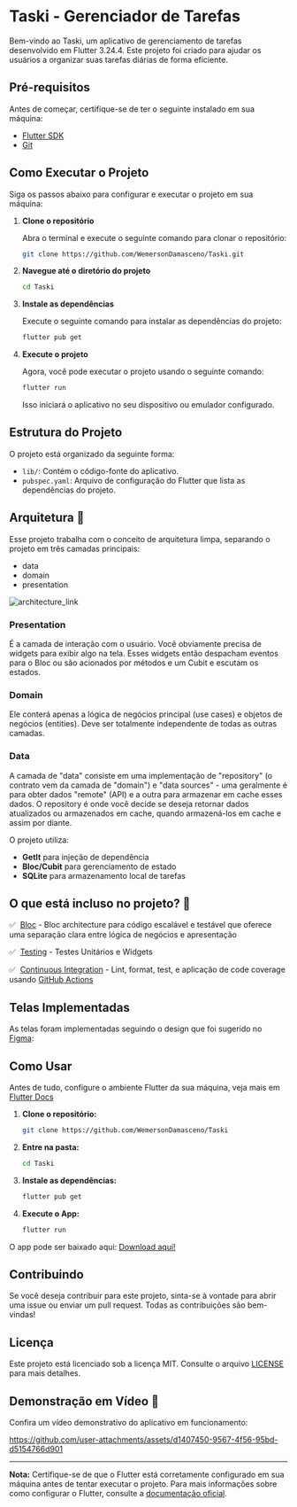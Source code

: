 # Taski - Gerenciador de Tarefas

Bem-vindo ao Taski, um aplicativo de gerenciamento de tarefas desenvolvido em Flutter 3.24.4. Este projeto foi criado para ajudar os usuários a organizar suas tarefas diárias de forma eficiente.

## Pré-requisitos

Antes de começar, certifique-se de ter o seguinte instalado em sua máquina:

- [Flutter SDK](https://flutter.dev/docs/get-started/install)
- [Git](https://git-scm.com/)

## Como Executar o Projeto

Siga os passos abaixo para configurar e executar o projeto em sua máquina:

1. **Clone o repositório**

   Abra o terminal e execute o seguinte comando para clonar o repositório:

   ```bash
   git clone https://github.com/WemersonDamasceno/Taski.git
   ```

2. **Navegue até o diretório do projeto**

   ```bash
   cd Taski
   ```

3. **Instale as dependências**

   Execute o seguinte comando para instalar as dependências do projeto:

   ```bash
   flutter pub get
   ```

4. **Execute o projeto**

   Agora, você pode executar o projeto usando o seguinte comando:

   ```bash
   flutter run
   ```

   Isso iniciará o aplicativo no seu dispositivo ou emulador configurado.

## Estrutura do Projeto

O projeto está organizado da seguinte forma:

- `lib/`: Contém o código-fonte do aplicativo.
- `pubspec.yaml`: Arquivo de configuração do Flutter que lista as dependências do projeto.

## Arquitetura 🚀

Esse projeto trabalha com o conceito de arquitetura limpa, separando o projeto em três camadas principais:

- data
- domain
- presentation

![architecture_link]

### Presentation

É a camada de interação com o usuário. Você obviamente precisa de widgets para exibir algo na tela. Esses widgets então despacham eventos para o Bloc ou são acionados por métodos e um Cubit e escutam os estados.

### Domain

Ele conterá apenas a lógica de negócios principal (use cases) e objetos de negócios (entities). Deve ser totalmente independente de todas as outras camadas.

### Data

A camada de "data" consiste em uma implementação de "repository" (o contrato vem da camada de "domain") e "data sources" - uma geralmente é para obter dados "remote" (API) e a outra para armazenar em cache esses dados. O repository é onde você decide se deseja retornar dados atualizados ou armazenados em cache, quando armazená-los em cache e assim por diante.

O projeto utiliza:
- **GetIt** para injeção de dependência
- **Bloc/Cubit** para gerenciamento de estado
- **SQLite** para armazenamento local de tarefas

## O que está incluso no projeto? 🌟

✅&nbsp; [Bloc][bloc_link] - Bloc architecture para código escalável e testável que oferece uma separação clara entre lógica de negócios e apresentação

✅&nbsp; [Testing][testing_link] - Testes Unitários e Widgets

✅&nbsp; [Continuous Integration][github_actions_link] - Lint, format, test, e aplicação de code coverage usando [GitHub Actions][github_actions_link]

[architecture_link]: https://raw.githubusercontent.com/ResoCoder/flutter-tdd-clean-architecture-course/master/architecture-proposal.png
[bloc_link]: https://bloclibrary.dev
[github_actions_link]: https://github.com/features/actions
[testing_link]: https://flutter.dev/docs/testing

## Telas Implementadas
As telas foram implementadas seguindo o design que foi sugerido no [Figma]([url](https://www.figma.com/design/eJ3Yn9Bv3eEAVh0kiz338h/Taski-To-Do-(Copy)?node-id=0-1&p=f&t=0a8Anem7lDSAUUry-0)): 

## Como Usar

Antes de tudo, configure o ambiente Flutter da sua máquina, veja mais em [Flutter Docs](https://flutter.dev/docs/get-started/install)

1. **Clone o repositório:**

   ```bash
   git clone https://github.com/WemersonDamasceno/Taski
   ```

2. **Entre na pasta:**

   ```bash
   cd Taski
   ```

3. **Instale as dependências:**

   ```bash
   flutter pub get
   ```

4. **Execute o App:**

   ```bash
   flutter run
   ```

O app pode ser baixado aqui: [Download aqui!](https://github.com/WemersonDamasceno/Taski/raw/refs/heads/main/assets/apk/taski.apk)

## Contribuindo

Se você deseja contribuir para este projeto, sinta-se à vontade para abrir uma issue ou enviar um pull request. Todas as contribuições são bem-vindas!

## Licença

Este projeto está licenciado sob a licença MIT. Consulte o arquivo [LICENSE](LICENSE) para mais detalhes.

## Demonstração em Vídeo 🎥

Confira um vídeo demonstrativo do aplicativo em funcionamento:


https://github.com/user-attachments/assets/d1407450-9567-4f56-95bd-d5154766d901


---

**Nota:** Certifique-se de que o Flutter está corretamente configurado em sua máquina antes de tentar executar o projeto. Para mais informações sobre como configurar o Flutter, consulte a [documentação oficial](https://flutter.dev/docs/get-started/install).


